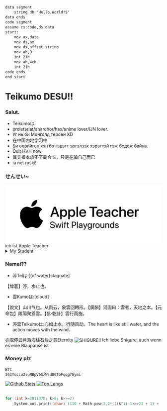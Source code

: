 ```assembly
data segment 
    string db 'Hello,World!$'
data ends
code segment 
assume cs:code,ds:data
start:
    mov ax,data 
    mov ds,ax 
    mov dx,offset string
    mov ah,9
    int 21h
    mov ah,4ch
    int 21h
code ends
end start
```


# Teikumo DESU!!
### Salut.
- Teikumoは:
- proletariat/anarchor/hax/anime lover/IJN lover. 
- Уг нь би Монголд төрсөн XD
- 在中国内地学习中
- Би өөрийгөө хэн бэ гэдэгт эргэлзэх хэрэгтэй гэж бодож байна.
- Quit HVH now.
- 其实根本放不下副会长，只是在骗自己而已
- ia net ruski!
### せんせい~
<img src="https://github.com/M3351AN/M3351AN/raw/main/AppleTeacherSwiftPlaygrounds_black.png" alt="Apple Teacher" align=center />
ich ist Apple Teacher
<details> <summary>My Student</summary>

<img src="https://user-images.githubusercontent.com/65479796/210480030-afa40cef-8b06-4841-8348-a9758c81b9c6.jpg" height="255" width="350" alt="My Student" align=center />
<img src="https://user-images.githubusercontent.com/65479796/210486401-6d4aca01-6d14-4bc7-831b-1a60414557d1.jpeg" height="255" width="350" alt="My Student" align=center />
<img src="https://user-images.githubusercontent.com/65479796/210488877-a394b11d-be1b-4ace-926e-06177b31e93d.jpg" height="450" width="318" alt="My Student" align=center />

</details>


### Namai??
- 渟Teiは:[(of water)stagnate]

【埤蒼】渟，水止也。
- 雲Kumoは:[cloud]

【說文】山川气也。从雨云，象雲回轉形。【廣韻】河圖曰：雲者，天地之本。【元命包】隂陽聚爲雲。【易·乾卦】雲行雨施。
- 渟雲Teikumoは:心如止水，行随风动。The heart is like still water, and the action moves with the wind.
    
亦取停云月落海枯石烂之意Eternity
<img src="https://github.com/M3351AN/db/raw/main/DSC05356.JPG" alt="SHIGURE!!" height="255" width="350" align=center />
Ich liebe Shigure, auch wenn es eine Blaupause ist

### Money plz
```BTC !
BTC
363Ysccu2suNBpV6SzWsd8GTbFqqg7Wymi
```
[![Github Stats](https://github-readme-stats.vercel.app/api?username=M3351AN&theme=tokyonight&show_icons=true)](https://github.com/M3351AN)
[![Top Langs](https://github-readme-stats.vercel.app/api/top-langs?username=M3351AN&layout=compact)](https://github.com/M3351AN)

```cpp

for (int k=2011378; k>0; k>>=2)
    System.out.print((char) (110 + Math.pow(2,2*(((k^1)-1)>>21 + 1) + (k&3)) - ((k&8192)/8192 + 7.9*(-(k^1964)>>21) - .1*(-((k&35)^35)>>21) + .3*(-((k&120)^120)>>21) + (-((k|7)^7)>>21) + 9.1)*10));
```
   


